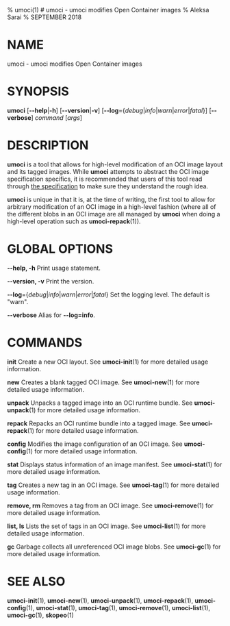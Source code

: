 % umoci(1) # umoci - umoci modifies Open Container images
% Aleksa Sarai
% SEPTEMBER 2018
# NAME
umoci - umoci modifies Open Container images

# SYNOPSIS
**umoci**
[**--help**|**-h**]
[**--version**|**-v**]
[**--log**={*debug*|*info*|*warn*|*error*|*fatal*}]
[**--verbose**]
*command* [*args*]

# DESCRIPTION
**umoci** is a tool that allows for high-level modification of an OCI image
layout and its tagged images. While **umoci** attempts to abstract the OCI
image specification specifics, it is recommended that users of this tool read
through [the specification][1] to make sure they understand the rough idea.

**umoci** is unique in that it is, at the time of writing, the first tool to
allow for arbitrary modification of an OCI image in a high-level fashion (where
all of the different blobs in an OCI image are all managed by **umoci** when
doing a high-level operation such as **umoci-repack**(1)).

# GLOBAL OPTIONS

**--help, -h**
  Print usage statement.

**--version, -v**
  Print the version.

**--log**={*debug*|*info*|*warn*|*error*|*fatal*}
  Set the logging level. The default is "warn".

**--verbose**
  Alias for **--log=info**.

# COMMANDS

**init**
  Create a new OCI layout. See **umoci-init**(1) for more detailed usage
  information.

**new**
  Creates a blank tagged OCI image. See **umoci-new**(1) for more detailed
  usage information.

**unpack**
  Unpacks a tagged image into an OCI runtime bundle. See **umoci-unpack**(1)
  for more detailed usage information.

**repack**
  Repacks an OCI runtime bundle into a tagged image. See **umoci-repack**(1)
  for more detailed usage information.

**config**
  Modifies the image configuration of an OCI image. See **umoci-config**(1) for
  more detailed usage information.

**stat**
  Displays status information of an image manifest. See **umoci-stat**(1) for
  more detailed usage information.

**tag**
  Creates a new tag in an OCI image. See **umoci-tag**(1) for more detailed
  usage information.

**remove, rm**
  Removes a tag from an OCI image. See **umoci-remove**(1) for more detailed
  usage information.

**list, ls**
  Lists the set of tags in an OCI image. See **umoci-list**(1) for more
  detailed usage information.

**gc**
  Garbage collects all unreferenced OCI image blobs. See **umoci-gc**(1) for
  more detailed usage information.

# SEE ALSO
**umoci-init**(1),
**umoci-new**(1),
**umoci-unpack**(1),
**umoci-repack**(1),
**umoci-config**(1),
**umoci-stat**(1),
**umoci-tag**(1),
**umoci-remove**(1),
**umoci-list**(1),
**umoci-gc**(1),
**skopeo**(1)

[1]: https://github.com/opencontainers/image-spec

